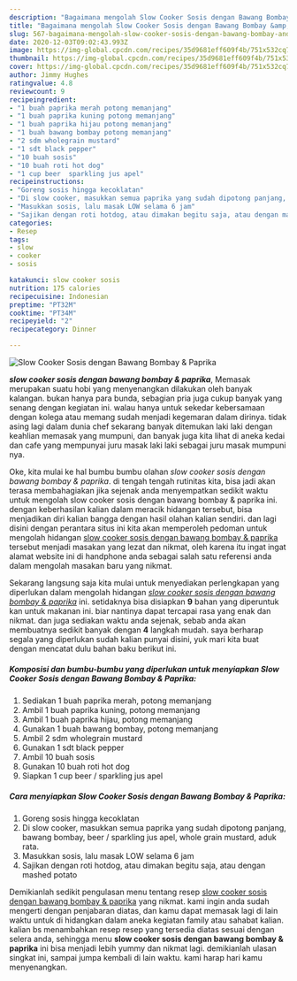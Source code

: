 ```yaml
---
description: "Bagaimana mengolah Slow Cooker Sosis dengan Bawang Bombay &amp;amp; Paprika yang Enak"
title: "Bagaimana mengolah Slow Cooker Sosis dengan Bawang Bombay &amp;amp; Paprika yang Enak"
slug: 567-bagaimana-mengolah-slow-cooker-sosis-dengan-bawang-bombay-and-amp-paprika-yang-enak
date: 2020-12-03T09:02:43.993Z
image: https://img-global.cpcdn.com/recipes/35d9681eff609f4b/751x532cq70/slow-cooker-sosis-dengan-bawang-bombay-paprika-foto-resep-utama.jpg
thumbnail: https://img-global.cpcdn.com/recipes/35d9681eff609f4b/751x532cq70/slow-cooker-sosis-dengan-bawang-bombay-paprika-foto-resep-utama.jpg
cover: https://img-global.cpcdn.com/recipes/35d9681eff609f4b/751x532cq70/slow-cooker-sosis-dengan-bawang-bombay-paprika-foto-resep-utama.jpg
author: Jimmy Hughes
ratingvalue: 4.8
reviewcount: 9
recipeingredient:
- "1 buah paprika merah potong memanjang"
- "1 buah paprika kuning potong memanjang"
- "1 buah paprika hijau potong memanjang"
- "1 buah bawang bombay potong memanjang"
- "2 sdm wholegrain mustard"
- "1 sdt black pepper"
- "10 buah sosis"
- "10 buah roti hot dog"
- "1 cup beer  sparkling jus apel"
recipeinstructions:
- "Goreng sosis hingga kecoklatan"
- "Di slow cooker, masukkan semua paprika yang sudah dipotong panjang, bawang bombay, beer / sparkling jus apel, whole grain mustard, aduk rata."
- "Masukkan sosis, lalu masak LOW selama 6 jam"
- "Sajikan dengan roti hotdog, atau dimakan begitu saja, atau dengan mashed potato"
categories:
- Resep
tags:
- slow
- cooker
- sosis

katakunci: slow cooker sosis 
nutrition: 175 calories
recipecuisine: Indonesian
preptime: "PT32M"
cooktime: "PT34M"
recipeyield: "2"
recipecategory: Dinner

---
```



![Slow Cooker Sosis dengan Bawang Bombay &amp; Paprika](https://img-global.cpcdn.com/recipes/35d9681eff609f4b/751x532cq70/slow-cooker-sosis-dengan-bawang-bombay-paprika-foto-resep-utama.jpg)

<b><i>slow cooker sosis dengan bawang bombay &amp; paprika</i></b>, Memasak merupakan suatu hobi yang menyenangkan dilakukan oleh banyak kalangan. bukan hanya para bunda, sebagian pria juga cukup banyak yang senang dengan kegiatan ini. walau hanya untuk sekedar kebersamaan dengan kolega atau memang sudah menjadi kegemaran dalam dirinya. tidak asing lagi dalam dunia chef sekarang banyak ditemukan laki laki dengan keahlian memasak yang mumpuni, dan banyak juga kita lihat di aneka kedai dan cafe yang mempunyai juru masak laki laki sebagai juru masak mumpuni nya.

Oke, kita mulai ke hal bumbu bumbu olahan <i>slow cooker sosis dengan bawang bombay &amp; paprika</i>. di tengah tengah rutinitas kita, bisa jadi akan terasa membahagiakan jika sejenak anda menyempatkan sedikit waktu untuk mengolah slow cooker sosis dengan bawang bombay &amp; paprika ini. dengan keberhasilan kalian dalam meracik hidangan tersebut, bisa menjadikan diri kalian bangga dengan hasil olahan kalian sendiri. dan lagi disini dengan perantara situs ini kita akan memperoleh pedoman untuk mengolah hidangan <u>slow cooker sosis dengan bawang bombay &amp; paprika</u> tersebut menjadi masakan yang lezat dan nikmat, oleh karena itu ingat ingat alamat website ini di handphone anda sebagai salah satu referensi anda dalam mengolah masakan baru yang nikmat.




Sekarang langsung saja kita mulai untuk menyediakan perlengkapan yang diperlukan dalam mengolah hidangan <u><i>slow cooker sosis dengan bawang bombay &amp; paprika</i></u> ini. setidaknya bisa disiapkan <b>9</b> bahan yang diperuntuk kan untuk makanan ini. biar nantinya dapat tercapai rasa yang enak dan nikmat. dan juga sediakan waktu anda sejenak, sebab anda akan membuatnya sedikit banyak dengan <b>4</b> langkah mudah. saya berharap segala yang diperlukan sudah kalian punyai disini, yuk mari kita buat dengan mencatat dulu bahan baku berikut ini.

<!--inarticleads1-->

##### Komposisi dan bumbu-bumbu yang diperlukan untuk menyiapkan Slow Cooker Sosis dengan Bawang Bombay &amp; Paprika:

1. Sediakan 1 buah paprika merah, potong memanjang
1. Ambil 1 buah paprika kuning, potong memanjang
1. Ambil 1 buah paprika hijau, potong memanjang
1. Gunakan 1 buah bawang bombay, potong memanjang
1. Ambil 2 sdm wholegrain mustard
1. Gunakan 1 sdt black pepper
1. Ambil 10 buah sosis
1. Gunakan 10 buah roti hot dog
1. Siapkan 1 cup beer / sparkling jus apel




<!--inarticleads2-->

##### Cara menyiapkan Slow Cooker Sosis dengan Bawang Bombay &amp; Paprika:

1. Goreng sosis hingga kecoklatan
1. Di slow cooker, masukkan semua paprika yang sudah dipotong panjang, bawang bombay, beer / sparkling jus apel, whole grain mustard, aduk rata.
1. Masukkan sosis, lalu masak LOW selama 6 jam
1. Sajikan dengan roti hotdog, atau dimakan begitu saja, atau dengan mashed potato




Demikianlah sedikit pengulasan menu tentang resep <u>slow cooker sosis dengan bawang bombay &amp; paprika</u> yang nikmat. kami ingin anda sudah mengerti dengan penjabaran diatas, dan kamu dapat memasak lagi di lain waktu untuk di hidangkan dalam aneka kegiatan family atau sahabat kalian. kalian bs menambahkan resep resep yang tersedia diatas sesuai dengan selera anda, sehingga menu <b>slow cooker sosis dengan bawang bombay &amp; paprika</b> ini bisa menjadi lebih yummy dan nikmat lagi. demikianlah ulasan singkat ini, sampai jumpa kembali di lain waktu. kami harap hari kamu menyenangkan.
